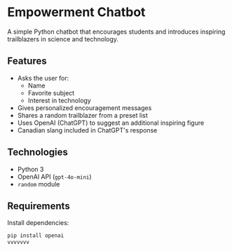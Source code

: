 # Empowerment Chatbot

A simple Python chatbot that encourages students and introduces inspiring trailblazers in science and technology.

## Features

- Asks the user for:
  - Name
  - Favorite subject
  - Interest in technology
- Gives personalized encouragement messages
- Shares a random trailblazer from a preset list
- Uses OpenAI (ChatGPT) to suggest an additional inspiring figure
- Canadian slang included in ChatGPT's response

## Technologies

- Python 3
- OpenAI API (`gpt-4o-mini`)
- `random` module

## Requirements

Install dependencies:

```bash
pip install openai
vvvvvvv


